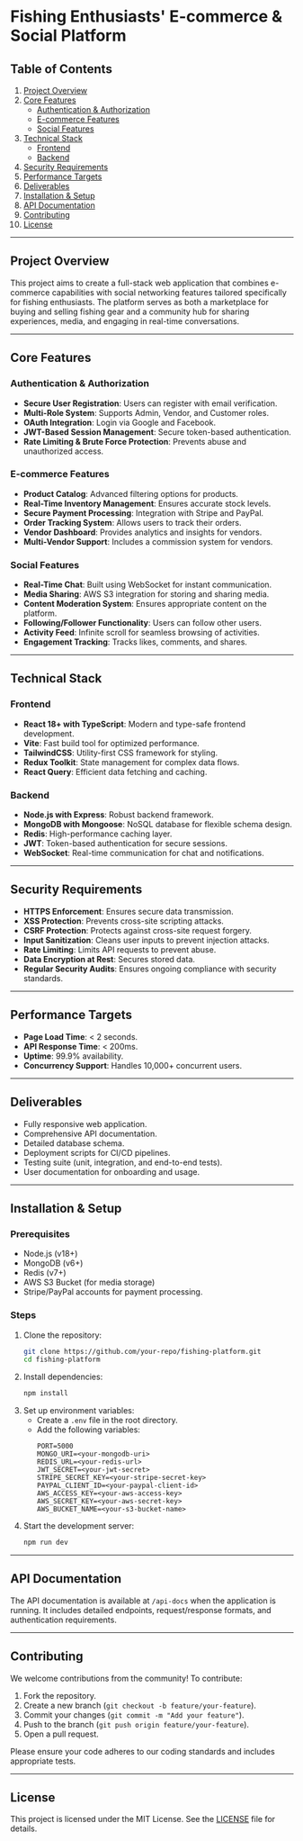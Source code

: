 # Fishing Enthusiasts' E-commerce & Social Platform

## Table of Contents

1. [Project Overview](#project-overview)
2. [Core Features](#core-features)
   - [Authentication & Authorization](#authentication--authorization)
   - [E-commerce Features](#e-commerce-features)
   - [Social Features](#social-features)
3. [Technical Stack](#technical-stack)
   - [Frontend](#frontend)
   - [Backend](#backend)
4. [Security Requirements](#security-requirements)
5. [Performance Targets](#performance-targets)
6. [Deliverables](#deliverables)
7. [Installation & Setup](#installation--setup)
8. [API Documentation](#api-documentation)
9. [Contributing](#contributing)
10. [License](#license)

---

## Project Overview

This project aims to create a full-stack web application that combines e-commerce capabilities with social networking features tailored specifically for fishing enthusiasts. The platform serves as both a marketplace for buying and selling fishing gear and a community hub for sharing experiences, media, and engaging in real-time conversations.

---

## Core Features

### Authentication & Authorization
- **Secure User Registration**: Users can register with email verification.
- **Multi-Role System**: Supports Admin, Vendor, and Customer roles.
- **OAuth Integration**: Login via Google and Facebook.
- **JWT-Based Session Management**: Secure token-based authentication.
- **Rate Limiting & Brute Force Protection**: Prevents abuse and unauthorized access.

### E-commerce Features
- **Product Catalog**: Advanced filtering options for products.
- **Real-Time Inventory Management**: Ensures accurate stock levels.
- **Secure Payment Processing**: Integration with Stripe and PayPal.
- **Order Tracking System**: Allows users to track their orders.
- **Vendor Dashboard**: Provides analytics and insights for vendors.
- **Multi-Vendor Support**: Includes a commission system for vendors.

### Social Features
- **Real-Time Chat**: Built using WebSocket for instant communication.
- **Media Sharing**: AWS S3 integration for storing and sharing media.
- **Content Moderation System**: Ensures appropriate content on the platform.
- **Following/Follower Functionality**: Users can follow other users.
- **Activity Feed**: Infinite scroll for seamless browsing of activities.
- **Engagement Tracking**: Tracks likes, comments, and shares.

---

## Technical Stack

### Frontend
- **React 18+ with TypeScript**: Modern and type-safe frontend development.
- **Vite**: Fast build tool for optimized performance.
- **TailwindCSS**: Utility-first CSS framework for styling.
- **Redux Toolkit**: State management for complex data flows.
- **React Query**: Efficient data fetching and caching.

### Backend
- **Node.js with Express**: Robust backend framework.
- **MongoDB with Mongoose**: NoSQL database for flexible schema design.
- **Redis**: High-performance caching layer.
- **JWT**: Token-based authentication for secure sessions.
- **WebSocket**: Real-time communication for chat and notifications.

---

## Security Requirements
- **HTTPS Enforcement**: Ensures secure data transmission.
- **XSS Protection**: Prevents cross-site scripting attacks.
- **CSRF Protection**: Protects against cross-site request forgery.
- **Input Sanitization**: Cleans user inputs to prevent injection attacks.
- **Rate Limiting**: Limits API requests to prevent abuse.
- **Data Encryption at Rest**: Secures stored data.
- **Regular Security Audits**: Ensures ongoing compliance with security standards.

---

## Performance Targets
- **Page Load Time**: < 2 seconds.
- **API Response Time**: < 200ms.
- **Uptime**: 99.9% availability.
- **Concurrency Support**: Handles 10,000+ concurrent users.

---

## Deliverables
- Fully responsive web application.
- Comprehensive API documentation.
- Detailed database schema.
- Deployment scripts for CI/CD pipelines.
- Testing suite (unit, integration, and end-to-end tests).
- User documentation for onboarding and usage.

---

## Installation & Setup

### Prerequisites
- Node.js (v18+)
- MongoDB (v6+)
- Redis (v7+)
- AWS S3 Bucket (for media storage)
- Stripe/PayPal accounts for payment processing.

### Steps
1. Clone the repository:
   ```bash
   git clone https://github.com/your-repo/fishing-platform.git
   cd fishing-platform
   ```
2. Install dependencies:
   ```bash
   npm install
   ```
3. Set up environment variables:
   - Create a `.env` file in the root directory.
   - Add the following variables:
     ```env
     PORT=5000
     MONGO_URI=<your-mongodb-uri>
     REDIS_URL=<your-redis-url>
     JWT_SECRET=<your-jwt-secret>
     STRIPE_SECRET_KEY=<your-stripe-secret-key>
     PAYPAL_CLIENT_ID=<your-paypal-client-id>
     AWS_ACCESS_KEY=<your-aws-access-key>
     AWS_SECRET_KEY=<your-aws-secret-key>
     AWS_BUCKET_NAME=<your-s3-bucket-name>
     ```
4. Start the development server:
   ```bash
   npm run dev
   ```

---

## API Documentation

The API documentation is available at `/api-docs` when the application is running. It includes detailed endpoints, request/response formats, and authentication requirements.

---

## Contributing

We welcome contributions from the community! To contribute:
1. Fork the repository.
2. Create a new branch (`git checkout -b feature/your-feature`).
3. Commit your changes (`git commit -m "Add your feature"`).
4. Push to the branch (`git push origin feature/your-feature`).
5. Open a pull request.

Please ensure your code adheres to our coding standards and includes appropriate tests.

---

## License

This project is licensed under the MIT License. See the [LICENSE](LICENSE) file for details.

